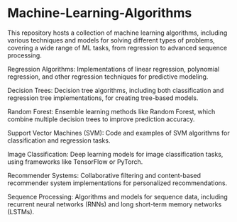 # Machine-Learning-Algorithms
This repository hosts a collection of machine learning algorithms, including various techniques and models for solving different types of problems, covering a wide range of ML tasks, from regression to advanced sequence processing.

Regression Algorithms: Implementations of linear regression, polynomial regression, and other regression techniques for predictive modeling.

Decision Trees: Decision tree algorithms, including both classification and regression tree implementations, for creating tree-based models.

Random Forest: Ensemble learning methods like Random Forest, which combine multiple decision trees to improve prediction accuracy.

Support Vector Machines (SVM): Code and examples of SVM algorithms for classification and regression tasks.

Image Classification: Deep learning models for image classification tasks, using frameworks like TensorFlow or PyTorch.

Recommender Systems: Collaborative filtering and content-based recommender system implementations for personalized recommendations.

Sequence Processing: Algorithms and models for sequence data, including recurrent neural networks (RNNs) and long short-term memory networks (LSTMs).
